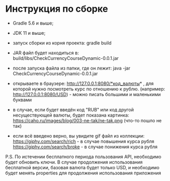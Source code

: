 # Инструкция по сборке

- Gradle 5.6 и выше;
- JDK 11 и выше;

- запуск сборки из корня проекта: gradle build
- JAR файл будет находиться в: build/libs/CheckCurrencyCourseDynamic-0.0.1.jar
- после запуска файла из папки, где он лежит: java -jar CheckCurrencyCourseDynamic-0.0.1.jar
- открываете в браузере: http://127.0.0.1:8080/*код_валюты* , для которой нужно 
  посмотреть курс по отношению к рублю.
  (например: http://127.0.0.1:8080/USD) - можно писать большими и маленькими буквами

- в случае, если будет введён код "RUB" или код другой несуществующей валюты, 
  будет показана картинка:
 https://caho.ru/images/blog/003-ne-tak/ne-tak.png (что-то пошло не так)
- если всё введено верно, вы увидите gif файл из коллекции:
  https://giphy.com/search/rich - в случае повышения курса рубля
  https://giphy.com/search/broke - в случае понижения курса рубля
  
P.S. По истечении бесплатного периода пользования API, необходимо будет обновить ключи.
В случае продолжения использования бесплатной версии, базовая валюта будет только USD, 
и необходимо будет менять properties для продолжения использования приложения
